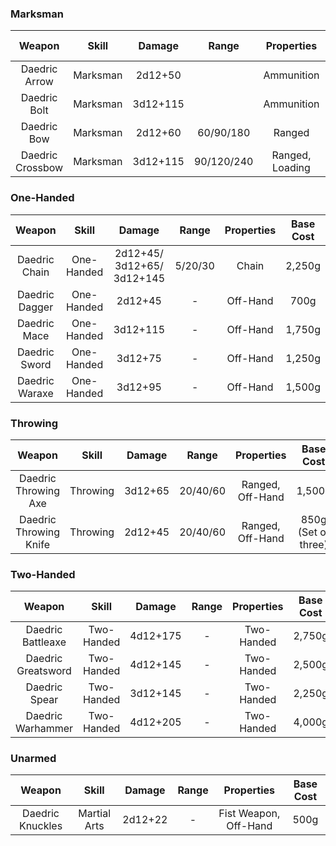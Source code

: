 ### Marksman
|      Weapon      |  Skill   |  Damage  |   Range    |   Properties    |   Base Cost   |
| :--------------: | :------: | :------: | :--------: | :-------------: | :-----------: |
|  Daedric Arrow   | Marksman | 2d12+50  |            |   Ammunition    | 250g (Quiver) |
|   Daedric Bolt   | Marksman | 3d12+115 |            |   Ammunition    | 525g (Quiver) |
|   Daedric Bow    | Marksman | 2d12+60  | 60/90/180  |     Ranged      |    2,500g     |
| Daedric Crossbow | Marksman | 3d12+115 | 90/120/240 | Ranged, Loading |    3,000g     |
### One-Handed
|     Weapon     |   Skill    |           Damage           |  Range  | Properties | Base Cost |
| :------------: | :--------: | :------------------------: | :-----: | :--------: | :-------: |
| Daedric Chain  | One-Handed | 2d12+45/ 3d12+65/ 3d12+145 | 5/20/30 |   Chain    |  2,250g   |
| Daedric Dagger | One-Handed |          2d12+45           |    -    |  Off-Hand  |   700g    |
|  Daedric Mace  | One-Handed |          3d12+115          |    -    |  Off-Hand  |  1,750g   |
| Daedric Sword  | One-Handed |          3d12+75           |    -    |  Off-Hand  |  1,250g   |
| Daedric Waraxe | One-Handed |          3d12+95           |    -    |  Off-Hand  |  1,500g   |
### Throwing
|         Weapon         |  Skill   | Damage  |  Range   |    Properties    |      Base Cost      |
| :--------------------: | :------: | :-----: | :------: | :--------------: | :-----------------: |
|  Daedric Throwing Axe  | Throwing | 3d12+65 | 20/40/60 | Ranged, Off-Hand |       1,500g        |
| Daedric Throwing Knife | Throwing | 2d12+45 | 20/40/60 | Ranged, Off-Hand | 850g (Set of three) |
### Two-Handed
|       Weapon       |   Skill    |  Damage  | Range | Properties | Base Cost |
| :----------------: | :--------: | :------: | :---: | :--------: | :-------: |
| Daedric Battleaxe  | Two-Handed | 4d12+175 |   -   | Two-Handed |  2,750g   |
| Daedric Greatsword | Two-Handed | 4d12+145 |   -   | Two-Handed |  2,500g   |
|   Daedric Spear    | Two-Handed | 3d12+145 |   -   | Two-Handed |  2,250g   |
| Daedric Warhammer  | Two-Handed | 4d12+205 |   -   | Two-Handed |  4,000g   |
### Unarmed
|      Weapon      |    Skill     | Damage  | Range |      Properties       | Base Cost |
| :--------------: | :----------: | :-----: | :---: | :-------------------: | :-------: |
| Daedric Knuckles | Martial Arts | 2d12+22 |   -   | Fist Weapon, Off-Hand |   500g    |
